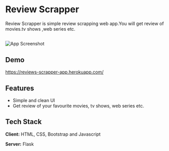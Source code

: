 
# Review Scrapper

Review Scrapper is simple review scrapping web app.You will get  review 
of movies.tv shows ,web series etc.


## 

![App Screenshot](https://www.linkpicture.com/q/reviewscrapper_3.png)

  
## Demo

https://reviews-scrapper-app.herokuapp.com/

  
## Features

- Simple and clean UI
- Get review of your favourite movies, tv shows, web series etc.



  
## Tech Stack

**Client:** HTML, CSS, Bootstrap and Javascript

**Server:** Flask

  
